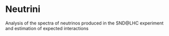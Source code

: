 # Neutrini
Analysis of the spectra of neutrinos produced in the SND@LHC experiment and estimation of expected interactions
